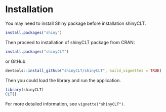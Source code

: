 
# Installation

You may need to install Shiny package before installation shinyCLT.

``` r
install.packages("shiny")
```

Then proceed to installation of shinyCLT package from CRAN:

```r
install.packages("shinyCLT")
```

or GitHub

```r
devtools::install_github("shinyCLT/shinyCLT", build_vignettes = TRUE)
```

Then you could load the library and run the application.

```r
library(shinyCLT)
CLT()
```
For more detailed information, see `vignette("shinyCLT")`.
